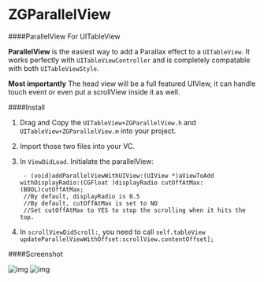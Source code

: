 ZGParallelView
==============

####ParallelView For UITableView

**ParallelView** is the easiest way to add a Parallax effect to a `UITableView`. It works perfectly with `UITableViewController` and is completely compatable with both `UITableViewStyle`.

**Most importantly**
The head view will be a full featured UIView, it can handle touch event or even put a scrollView inside it as well.

####Install

1. Drag and Copy the `UITableView+ZGParallelView.h` and `UITableView+ZGParallelView.m` into your project.
2. Import those two files into your VC.
3. In `ViewDidLoad`. Initialate the parallelView:

		- (void)addParallelViewWithUIView:(UIView *)aViewToAdd withDisplayRadio:(CGFloat )displayRadio cutOffAtMax:(BOOL)cutOffAtMax;
		//By default, displayRadio is 0.5
		//By default, cutOffAtMax is set to NO
		//Set cutOffAtMax to YES to stop the scrolling when it hits the top.
		
4. In  `scrollViewDidScroll:`, you need to call
        `self.tableView updateParallelViewWithOffset:scrollView.contentOffset];`

####Screenshot

![img](https://raw.github.com/zhigang1992/ZGParallelView/master/ScreenShotA.png) 
![img](https://raw.github.com/zhigang1992/ZGParallelView/master/ScreenShotB.png)
